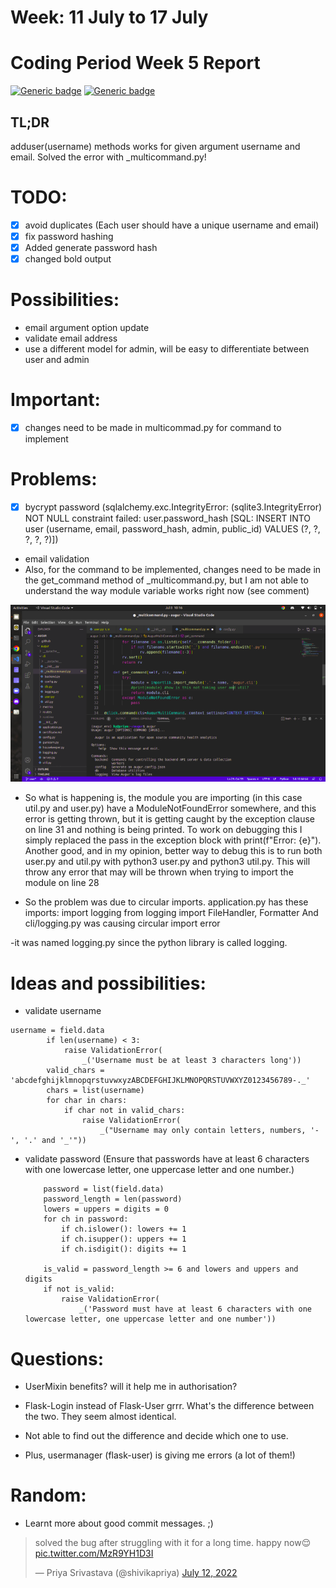 # Week: 11 July to 17 July
# Coding Period Week 5 Report
[![Generic badge](https://img.shields.io/badge/Status-Done-<>.svg)](https://shields.io/)
[![Generic badge](https://img.shields.io/badge/Last_Updated_(IST)-July_17,_2022-e10b95.svg)](https://shields.io/)

## TL;DR
adduser(username) methods works for given argument username and email. Solved the error with _multicommand.py! 
# TODO:
- [x] avoid duplicates (Each user should have a unique username and email)
- [x] fix password hashing
- [x] Added generate password hash
- [x] changed bold output
# Possibilities:
- email argument option update
- validate email address
- use a different model for admin, will be easy to differentiate between user and admin
# Important: 
- [x] changes need to be made in multicommad.py for command to implement
# Problems:
- [x] bycrypt password (sqlalchemy.exc.IntegrityError: (sqlite3.IntegrityError) NOT NULL constraint failed: user.password_hash
[SQL: INSERT INTO user (username, email, password_hash, admin, public_id) VALUES (?, ?, ?, ?, ?)])
- email validation
- Also, for the command to be implemented, changes need to be made in the get_command method of  _multicommand.py, but I am not able to understand the way module variable works right now (see comment)

![logging error](/project/assets/loggingerror.png)

- So what is happening is, the module you are importing (in this case util.py and user.py) have a ModuleNotFoundError somewhere, and this error is getting thrown, but it is getting caught by the exception clause on line 31 and nothing is being printed. To work on debugging this I simply replaced the pass in the exception block with print(f"Error: {e}"). Another good, and in my opinion, better way to debug this is to run both user.py and util.py with python3 user.py and python3 util.py. This will throw any error that may will be thrown when trying to import the module on line 28

- So the problem was due to circular imports.  application.py has these imports: import logging
from logging import FileHandler, Formatter
And cli/logging.py was causing circular import error

-it was named logging.py since the python library is called logging. 
# Ideas and possibilities:
- validate username 
```
username = field.data
        if len(username) < 3:
            raise ValidationError(
                _('Username must be at least 3 characters long'))
        valid_chars = 'abcdefghijklmnopqrstuvwxyzABCDEFGHIJKLMNOPQRSTUVWXYZ0123456789-._'
        chars = list(username)
        for char in chars:
            if char not in valid_chars:
                raise ValidationError(
                    _("Username may only contain letters, numbers, '-', '.' and '_'"))
```
- validate password (Ensure that passwords have at least 6 characters with one lowercase letter, one uppercase letter and one number.)
    ```
        password = list(field.data)
        password_length = len(password)
        lowers = uppers = digits = 0
        for ch in password:
            if ch.islower(): lowers += 1
            if ch.isupper(): uppers += 1
            if ch.isdigit(): digits += 1

        is_valid = password_length >= 6 and lowers and uppers and digits
        if not is_valid:
            raise ValidationError(
                _('Password must have at least 6 characters with one lowercase letter, one uppercase letter and one number'))
    ```

# Questions:
- UserMixin benefits? will it help me in authorisation?
- Flask-Login instead of Flask-User grrr. What's the difference between the two. They seem almost identical. 

- Not able to find out the difference and decide which one to use.

- Plus, usermanager (flask-user) is giving me errors (a lot of them!)

# Random:
- Learnt more about good commit messages. ;)
<blockquote class="twitter-tweet"><p lang="en" dir="ltr">solved the bug after struggling with it for a long time. happy now😌 <a href="https://t.co/MzR9YH1D3I">pic.twitter.com/MzR9YH1D3I</a></p>&mdash; Priya Srivastava (@shivikapriya) <a href="https://twitter.com/shivikapriya/status/1546902055620554754?ref_src=twsrc%5Etfw">July 12, 2022</a></blockquote> <script async src="https://platform.twitter.com/widgets.js" charset="utf-8"></script>